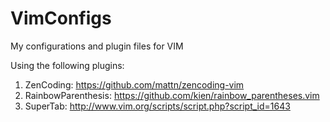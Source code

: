 VimConfigs
==========

My configurations and plugin files for VIM

Using the following plugins:

1) ZenCoding: https://github.com/mattn/zencoding-vim
2) RainbowParenthesis: https://github.com/kien/rainbow_parentheses.vim
3) SuperTab: http://www.vim.org/scripts/script.php?script_id=1643
